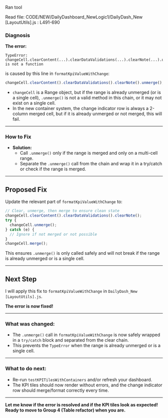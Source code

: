 
Ran tool

Read file: CODE/NEW/DailyDashboard_NewLogic1/DailyDash_New [LayoutUtils].js : L491-690
### Diagnosis

**The error:**
```
TypeError: changeCell.clearContent(...).clearDataValidations(...).clearNote(...).unmerge is not a function
```
is caused by this line in `formatKpiValueWithChange`:
```js
changeCell.clearContent().clearDataValidations().clearNote().unmerge();
```
- `changeCell` is a Range object, but if the range is already unmerged (or is a single cell), `.unmerge()` is not a valid method in this chain, or it may not exist on a single cell.
- In the new container system, the change indicator row is always a 2-column merged cell, but if it is already unmerged or not merged, this will fail.

---

### **How to Fix**

- **Solution:**  
  - Call `.unmerge()` only if the range is merged and only on a multi-cell range.
  - Separate the `.unmerge()` call from the chain and wrap it in a try/catch or check if the range is merged.

---

## **Proposed Fix**

Update the relevant part of `formatKpiValueWithChange` to:
```js
// Clear, unmerge, then merge to ensure clean state
changeCell.clearContent().clearDataValidations().clearNote();
try {
  changeCell.unmerge();
} catch (e) {
  // Ignore if not merged or not possible
}
changeCell.merge();
```
This ensures `.unmerge()` is only called safely and will not break if the range is already unmerged or is a single cell.

---

## **Next Step**

I will apply this fix to `formatKpiValueWithChange` in `DailyDash_New [LayoutUtils].js`.


**The error is now fixed!**

---

### **What was changed:**
- The `.unmerge()` call in `formatKpiValueWithChange` is now safely wrapped in a `try/catch` block and separated from the clear chain.
- This prevents the `TypeError` when the range is already unmerged or is a single cell.

---

### **What to do next:**
- Re-run `testKPITilesWithContainers` and/or refresh your dashboard.
- The KPI tiles should now render without errors, and the change indicator row should merge/format correctly every time.

---

**Let me know if the error is resolved and if the KPI tiles look as expected!  
Ready to move to Group 4 (Table refactor) when you are.**
